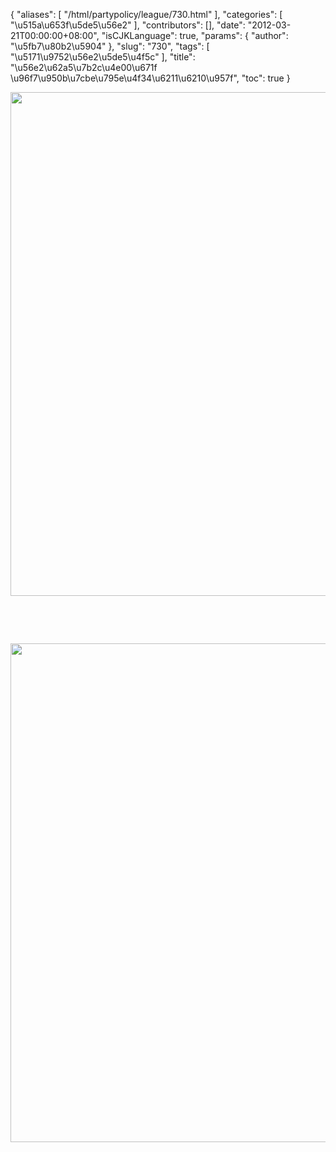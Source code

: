 {
    "aliases": [
        "/html/partypolicy/league/730.html"
    ],
    "categories": [
        "\u515a\u653f\u5de5\u56e2"
    ],
    "contributors": [],
    "date": "2012-03-21T00:00:00+08:00",
    "isCJKLanguage": true,
    "params": {
        "author": "\u5fb7\u80b2\u5904"
    },
    "slug": "730",
    "tags": [
        "\u5171\u9752\u56e2\u5de5\u4f5c"
    ],
    "title": "\u56e2\u62a5\u7b2c\u4e00\u671f \u96f7\u950b\u7cbe\u795e\u4f34\u6211\u6210\u957f",
    "toc": true
}


<img
    src="https://cdn.tfls.online/mirror/full/6ab7b66540ba5e0a7d545db0a86ae5037a3f0ae7.jpg"
    style="display:block;margin-left:auto;margin-right:auto;"
    decoding="async"
    fetchpriority="auto"
    loading="lazy"
    height="806"
    width="600"
/>




  




  





<img
    src="https://cdn.tfls.online/mirror/full/16b56b021ddc7e280a3d3bca792442bfefe5b4bc.jpg"
    style="display:block;margin-left:auto;margin-right:auto;"
    decoding="async"
    fetchpriority="auto"
    loading="lazy"
    height="798"
    width="600"
/>


